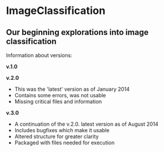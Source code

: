 ImageClassification
===================

Our beginning explorations into image classification
-------------------
Information about versions:

**v.1.0**


**v.2.0**
- This was the 'latest' version as of January 2014
- Contains some errors, was not usable
- Missing critical files and information

**v.3.0**
- A continuation of the v.2.0. latest version as of August 2014
- Includes bugfixes which make it usable
- Altered structure for greater clarity
- Packaged with files needed for execution